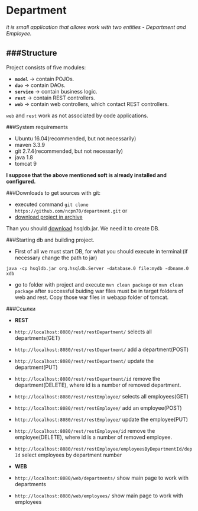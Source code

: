 Department
=====================
###### it is small application that allows work with two entities - Department and Employee.
###Structure
-----------------------------------
Project consists of five modules:
* **`model`**   -> contain POJOs.
* **`dao`**     -> contain DAOs.
* **`service`** -> contain business logic.
* **`rest`**    -> contain REST controllers.
* **`web`**     -> contain web controllers, which contact REST controllers.

`web` and `rest` work as not associated by code applications.

###System requirements
* Ubuntu 16.04(recommended, but not necessarily)
* maven 3.3.9
* git 2.7.4(recommended, but not necessarily)
* java 1.8
* tomcat 9

**I suppose that the above mentioned soft is already installed and configured.**


###Downloads
to get sources with git:
* executed command
  `git clone https://github.com/ncpn70/department.git`
or
* [download project in archive](https://codeload.github.com/ncpn70/department/zip/master)

Than you should [download](https://sourceforge.net/projects/hsqldb/files/hsqldb/hsqldb_2_3/hsqldb-2.3.4.zip/download) hsqldb.jar. We need it to create DB.

###Starting db and building project.
* First of all we must start DB, for what you should execute in terminal:(if necessary change the path to jar)

`java -cp hsqldb.jar org.hsqldb.Server -database.0 file:mydb -dbname.0 xdb`
* go to folder with project and execute
`mvn clean package` or `mvn clean package`
after successful buiding war files must be in target folders of web and rest.
Copy those war files in webapp folder of tomcat.

###Ссылки
*  **REST**
* `http://localhost:8080/rest/restDepartment/` selects all departments(GET)
* `http://localhost:8080/rest/restDepartment/` add a department(POST)
* `http://localhost:8080/rest/restDepartment/` update the department(PUT)
* `http://localhost:8080/rest/restDepartment/id` remove the department(DELETE), where id is a number of removed department.

* `http://localhost:8080/rest/restEmployee/` selects all employees(GET)
* `http://localhost:8080/rest/restEmployee/` add an employee(POST)
* `http://localhost:8080/rest/restEmployee/` update the employee(PUT)
* `http://localhost:8080/rest/restEmployee/id` remove the employee(DELETE), where id is a number of removed employee.
* `http://localhost:8080/rest/restEmployee/employeesByDepartmentId/depId` select employees by department number

*  **WEB**
* `http://localhost:8080/web/departments/` show main page to work with departments
* `http://localhost:8080/web/employees/`   show main page to work with employees

